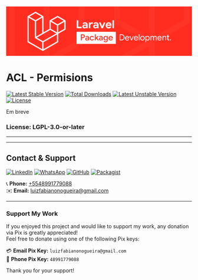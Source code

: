<p align="center"><img src="src/Assets/img/laravel.png" alt="Laravel Logo"></p>


# ACL - Permisions

[![Latest Stable Version](https://poser.pugx.org/luizfabianonogueira/acl-permissions/v)](//packagist.org/packages/luizfabianonogueira/acl-permissions)
[![Total Downloads](https://poser.pugx.org/luizfabianonogueira/acl-permissions/downloads)](//packagist.org/packages/luizfabianonogueira/acl-permissions)
[![Latest Unstable Version](https://poser.pugx.org/luizfabianonogueira/acl-permissions/v/unstable)](//packagist.org/packages/luizfabianonogueira/acl-permissions)
[![License](https://poser.pugx.org/luizfabianonogueira/acl-permissions/license)](//packagist.org/packages/luizfabianonogueira/acl-permissions)




Em breve

### License: LGPL-3.0-or-later

___
___

## Contact & Support

[![LinkedIn](https://img.shields.io/badge/LinkedIn-000?style=for-the-badge&logo=linkedin&logoColor=white)](https://www.linkedin.com/in/luiz-fabiano-nogueira-b20875170/)
[![WhatsApp](https://img.shields.io/badge/WhatsApp-000?style=for-the-badge&logo=whatsapp&logoColor=white)](https://api.whatsapp.com/send?phone=5548991779088)
[![GitHub](https://img.shields.io/badge/GitHub-000?style=for-the-badge&logo=github&logoColor=white)](https://github.com/LuizFabianoNogueira)
[![Packagist](https://img.shields.io/badge/Packagist-000?style=for-the-badge&logo=packagist&logoColor=white)](https://packagist.org/packages/luizfabianonogueira/)

📞 **Phone:** [+5548991779088](tel:+5548991779088)  
✉️ **Email:** [luizfabianonogueira@gmail.com](mailto:luizfabianonogueira@gmail.com)

---

### Support My Work

If you enjoyed this project and would like to support my work, any donation via Pix is greatly appreciated!  
Feel free to donate using one of the following Pix keys:

💳 **Email Pix Key:** `luizfabianonogueira@gmail.com`  
📱 **Phone Pix Key:** `48991779088`

Thank you for your support!
